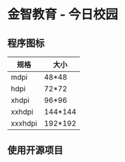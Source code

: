 # 金智教育 - 今日校园

## 程序图标
规格 | 大小
---|---
mdpi | 48*48
hdpi | 72*72
xhdpi | 96*96
xxhdpi | 144*144
xxxhdpi | 192*192


## 使用开源项目
